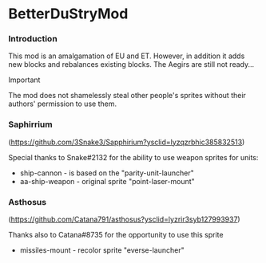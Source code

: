 # BetterDuStryMod
### Introduction
This mod is an amalgamation of EU and ET. However, in addition it adds new blocks and rebalances existing blocks.
The Aegirs are still not ready...

> [!IMPORTANT]
> The mod does not shamelessly steal other people's sprites without their authors' permission to use them.
### Saphirrium
(https://github.com/3Snake3/Sapphirium?ysclid=lyzqzrbhic385832513)

Special thanks to Snake#2132 for the ability to use weapon sprites for units:
- ship-cannon - is based on the "parity-unit-launcher"
- aa-ship-weapon - original sprite "point-laser-mount"

### Asthosus
(https://github.com/Catana791/asthosus?ysclid=lyzrir3syb127993937)

Thanks also to Catana#8735 for the opportunity to use this sprite
- missiles-mount - recolor sprite "everse-launcher"
